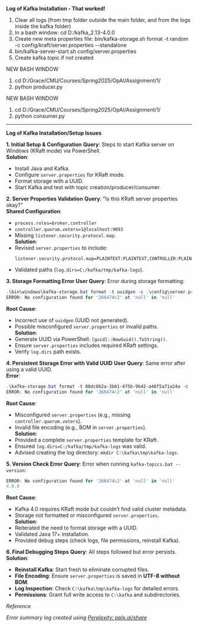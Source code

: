 **Log of Kafka Installation - That worked!**
1. Clear all logs (from tmp folder outside the main folder, and from the logs inside the kafka folder) 
2. In a bash window: cd D:/kafka_2.13-4.0.0
3. Create new meta properties file: bin/kafka-storage.sh format -t random -c config/kraft/server.properties --standalone
4. bin/kafka-server-start.sh config/server.properties
5. Create kafka topic if not created

NEW BASH WINDOW
1. cd D:/Grace/CMU/Courses/Spring2025/OpAI/Assignment/1/
2. python producer.py

NEW BASH WINDOW
1. cd D:/Grace/CMU/Courses/Spring2025/OpAI/Assignment/1/
2. python consumer.py


------------------------------------------------------------------------------------------------------------------------------------------------------

**Log of Kafka Installation/Setup Issues**

**1. Initial Setup & Configuration**
**Query**: Steps to start Kafka server on Windows (KRaft mode) via PowerShell.   
**Solution**:  
- Install Java and Kafka.  
- Configure `server.properties` for KRaft mode.  
- Format storage with a UUID.  
- Start Kafka and test with topic creation/producer/consumer.  


**2. Server Properties Validation**
**Query**: "Is this KRaft server properties okay?"  
**Shared Configuration**:  
- `process.roles=broker,controller`  
- `controller.quorum.voters=1@localhost:9093`  
- Missing `listener.security.protocol.map`.  
**Solution**:  
- Revised `server.properties` to include:  
  ```properties
  listener.security.protocol.map=PLAINTEXT:PLAINTEXT,CONTROLLER:PLAINTEXT
  ```
- Validated paths (`log.dirs=C:/kafka/tmp/kafka-logs`).  


**3. Storage Formatting Error**
**User Query**: Error during storage formatting:  
```powershell
.\bin\windows\kafka-storage.bat format -t uuidgen -c .\config\server.properties
ERROR: No configuration found for '266474c2' at 'null' in 'null'
```
**Root Cause**:  
- Incorrect use of `uuidgen` (UUID not generated).  
- Possible misconfigured `server.properties` or invalid paths.  
**Solution**:  
- Generate UUID via PowerShell: `[guid]::NewGuid().ToString()`.  
- Ensure `server.properties` includes required KRaft settings.  
- Verify `log.dirs` path exists.  


**4. Persistent Storage Error with Valid UUID**
**User Query**: Same error after using a valid UUID.  
**Error**:  
```powershell
.\kafka-storage.bat format -t 88dc8b2a-3b61-475b-9b42-a46f5a71a24a -c .\config\server.properties
ERROR: No configuration found for '266474c2' at 'null' in 'null'
```
**Root Cause**:  
- Misconfigured `server.properties` (e.g., missing `controller.quorum.voters`).  
- Invalid file encoding (e.g., BOM in `server.properties`).  
**Solution**:  
- Provided a complete `server.properties` template for KRaft.  
- Ensured `log.dirs=C:/kafka/tmp/kafka-logs` was valid.  
- Advised creating the log directory: `mkdir C:\kafka\tmp\kafka-logs`.  


**5. Version Check Error**
**Query**: Error when running `kafka-topics.bat --version`:  
```powershell
ERROR: No configuration found for '266474c2' at 'null' in 'null'
4.0.0
```
**Root Cause**:  
- Kafka 4.0 requires KRaft mode but couldn’t find valid cluster metadata.  
- Storage not formatted or misconfigured `server.properties`.  
**Solution**:  
- Reiterated the need to format storage with a UUID.  
- Validated Java 17+ installation.  
- Provided debug steps (check logs, file permissions, reinstall Kafka).  


**6. Final Debugging Steps**
**Query**: All steps followed but error persists.  
**Solution**:  
- **Reinstall Kafka**: Start fresh to eliminate corrupted files.  
- **File Encoding**: Ensure `server.properties` is saved in **UTF-8 without BOM**.  
- **Log Inspection**: Check `C:\kafka\tmp\kafka-logs` for detailed errors.  
- **Permissions**: Grant full write access to `C:\kafka` and subdirectories.  


_Reference_

_Error summary log created using [Perplexity: pplx.ai/share](https://www.perplexity.ai/search/give-me-steps-to-start-my-kafk-lEo3enZZSout2R45kLsL2A)_
